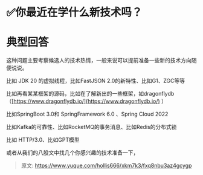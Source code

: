 # ✅你最近在学什么新技术吗？

# 典型回答


这种问题主要考察候选人的技术热情，一般来说可以提前准备一些新的技术方向随便说说。



比如 JDK 20 的虚拟线程，比如FastJSON 2.0的新特性、比如G1、ZGC等等



比如再看某某框架的源码，比如在了解新出的一些框架，如dragonflydb （[https://www.dragonflydb.io/](https://www.dragonflydb.io/) ）



比如SpringBoot 3.0和 SpringFramework 6.0 、Spring Cloud 2022



比如Kafka的可靠性、比如RocketMQ的事务消息、比如Redis的分布式锁



比如 HTTP/3.0、比如GPT模型



或者从我们的八股文中找几个你感兴趣的技术准备一下，



> 原文: <https://www.yuque.com/hollis666/xkm7k3/fxq8nbu3az4gcygp>